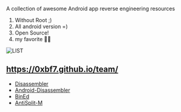A collection of awesome Android app reverse engineering resources

1. Without Root ;)
2. All android version =)
3. Open Source!
4. my favorite 🤫🤐

![LIST](https://github.com/ariadesupriyatna/software-reverse-engineering/blob/main/BlackFishSeven.jpg)

## https://0xbf7.github.io/team/
- [Disassembler](https://github.com/timscriptov/Disassembler/releases)
- [Android-Disassembler](https://github.com/yhs0602/Android-Disassembler/releases)
- [BinEd](https://github.com/exbin/bined-android/releases)
- [AntiSplit-M](https://github.com/AbdurazaaqMohammed/AntiSplit-M/releases)
